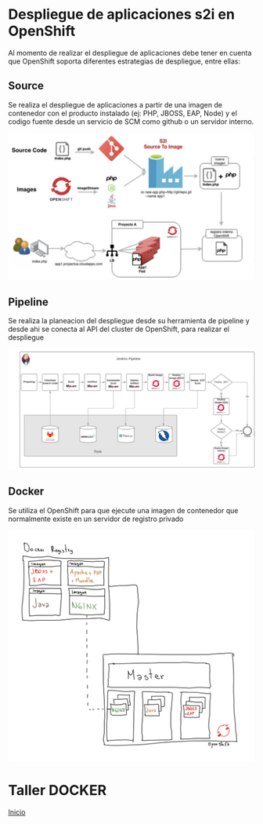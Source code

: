 # Despliegue de aplicaciones s2i en OpenShift

Al momento de realizar el despliegue de aplicaciones debe tener en cuenta que OpenShift soporta diferentes estrategias de despliegue, entre ellas:

## Source
Se realiza el despliegue de aplicaciones a partir de una imagen de contenedor con el producto instalado (ej: PHP, JBOSS, EAP, Node) y el codigo fuente desde un servicio de SCM como github o un servidor interno.

![Ref](s2i.png)


## Pipeline
Se realiza la planeacion del despliegue desde su herramienta de pipeline y desde ahi se conecta al API del cluster de OpenShift, para realizar el despliegue

![Ref](qa_build_pipeline.jpeg)


## Docker
Se utiliza el OpenShift para que ejecute una imagen de contenedor que normalmente existe en un servidor de registro privado

![Ref](docker-stategy.jpg)

# Taller DOCKER
[Inicio](../Docker.md)
